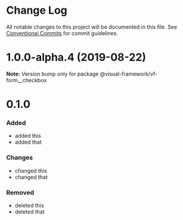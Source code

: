# Change Log

All notable changes to this project will be documented in this file.
See [Conventional Commits](https://conventionalcommits.org) for commit guidelines.

# 1.0.0-alpha.4 (2019-08-22)

**Note:** Version bump only for package @visual-framework/vf-form__checkbox













































































































































# 0.1.0

### Added
- added this
- added that

### Changes

- changed this
- changed that

### Removed

- deleted this
- deleted that
